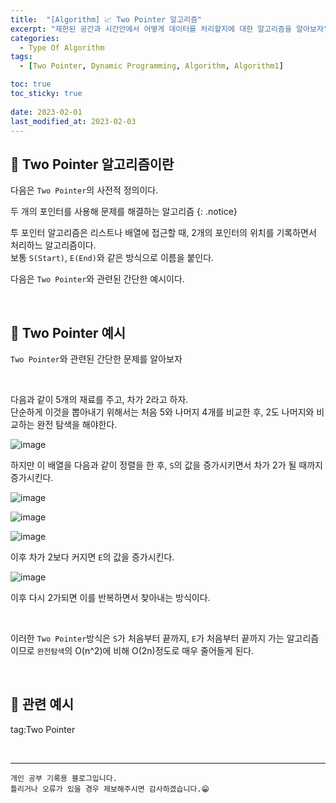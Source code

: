 ```yaml
---
title:  "[Algorithm] 📈 Two Pointer 알고리즘"
excerpt: "제한된 공간과 시간안에서 어떻게 데이터를 처리할지에 대한 알고리즘을 알아보자"
categories:
  - Type Of Algorithm
tags:
  - [Two Pointer, Dynamic Programming, Algorithm, Algorithm1]

toc: true
toc_sticky: true
 
date: 2023-02-01
last_modified_at: 2023-02-03
---
```


## 📘 Two Pointer 알고리즘이란

다음은 `Two Pointer`의 사전적 정의이다.  

두 개의 포인터를 사용해 문제를 해결하는 알고리즘
{: .notice} 

투 포인터 알고리즘은 리스트나 배열에 접근할 때, 2개의 포인터의 위치를 기록하면서 처리하느 알고리즘이다.  
보통 `S(Start)`, `E(End)`와 같은 방식으로 이름을 붙인다.  

다음은 `Two Pointer`와 관련된 간단한 예시이다.  

<br>

## 📘 Two Pointer 예시

`Two Pointer`와 관련된 간단한 문제를 알아보자

<br>

다음과 같이 5개의 재료를 주고, 차가 2라고 하자.  
단순하게 이것을 뽑아내기 위해서는 처음 5와 나머지 4개를 비교한 후, 2도 나머지와 비교하는 완전 탐색을 해야한다.  

![image](https://user-images.githubusercontent.com/37824506/216514383-88345250-42ac-4c83-8431-d7146119e4a2.png)

하지만 이 배열을 다음과 같이 정렬을 한 후, `S`의 값을 증가시키면서 차가 2가 될 때까지 증가시킨다.  

![image](https://user-images.githubusercontent.com/37824506/216513146-d8475920-eea9-488b-a11e-6820f65e623c.png)

![image](https://user-images.githubusercontent.com/37824506/216532893-352f0a55-0f71-4f44-9872-d0500d555368.png)

![image](https://user-images.githubusercontent.com/37824506/216533028-79bca0f6-cbf9-4204-94f1-fddc9f63ebe8.png)

이후 차가 2보다 커지면 `E`의 값을 증가시킨다.  

![image](https://user-images.githubusercontent.com/37824506/216533186-3bb6da69-7654-4ded-bd98-7160d817f55b.png)

이후 다시 2가되면 이를 반복하면서 찾아내는 방식이다.  

<br>

이러한 `Two Pointer`방식은 `S`가 처음부터 끝까지, `E`가 처음부터 끝까지 가는 알고리즘이므로 `완전탐색`의 O(n^2)에 비해 O(2n)정도로 매우 줄어들게 된다.  

<br>

## 📖 관련 예시


tag:Two Pointer


<br>


***
    개인 공부 기록용 블로그입니다.
    틀리거나 오류가 있을 경우 제보해주시면 감사하겠습니다.😁